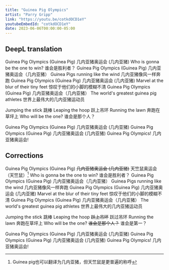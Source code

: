 ```yaml
---
title: "Guinea Pig Olympics"
artist: "Parry Gripp"
link: "https://youtu.be/cotkdOCD1eY"
youtubeEmbedId: "cotkdOCD1eY"
date: 2023-06-06T00:00:00-05:00
---
```


## DeepL translation

Guinea Pig Olympics (Guinea Pig)
几内亚猪奥运会 (几内亚猪)
Who is gonna be the one to win?
谁会是胜利者？
Guinea Pig Olympics (Guinea Pig)
几内亚猪奥运会（几内亚猪）
Guinea Pigs running like the wind
几内亚猪像风一样奔跑
Guinea Pig Olympics (Guinea Pig)
几内亚猪奥运会 (几内亚猪)
Marvel at the blur of their tiny feet
惊叹于他们的小脚的模糊不清
Guinea Pig Olympics (Guinea Pig)
几内亚猪奥运会（几内亚猪）
The world's greatest guinea pig athletes
世界上最伟大的几内亚猪运动员

Jumping the stick
跳棒
Leaping the hoop
跃上吊环
Running the lawn
奔跑在草坪上
Who will be the one?
谁会是那个人？

Guinea Pig Olympics (Guinea Pig)
几内亚猪奥运会 (几内亚猪)
Guinea Pig Olympics (Guinea Pig)
几内亚猪奥运会 (几内亚猪)
Guinea Pig Olympics!
几内亚猪奥运会!

## Corrections

Guinea Pig Olympics (Guinea Pig)
~~几内亚猪奥运会 (几内亚猪)~~ <span class="correction">天竺鼠奥运会（天竺鼠）</span>[^1]
Who is gonna be the one to win?
谁会是胜利者？
Guinea Pig Olympics (Guinea Pig)
几内亚猪奥运会（几内亚猪）
Guinea Pigs running like the wind
几内亚猪像风一样奔跑
Guinea Pig Olympics (Guinea Pig)
几内亚猪奥运会 (几内亚猪)
Marvel at the blur of their tiny feet
惊叹于他们的小脚的模糊不清
Guinea Pig Olympics (Guinea Pig)
几内亚猪奥运会（几内亚猪）
The world's greatest guinea pig athletes
世界上最伟大的几内亚猪运动员

Jumping the stick
跳棒
Leaping the hoop
~~跃上吊环~~ <span class="correction">跃过吊环</span>
Running the lawn
奔跑在草坪上
Who will be the one?
~~谁会是那个人？~~ <span class="correction">谁会是第一？</span>

Guinea Pig Olympics (Guinea Pig)
几内亚猪奥运会 (几内亚猪)
Guinea Pig Olympics (Guinea Pig)
几内亚猪奥运会 (几内亚猪)
Guinea Pig Olympics!
几内亚猪奥运会!

[^1]: Guinea pig也可以翻译为几内亚猪，但天竺鼠是更普遍的称呼
